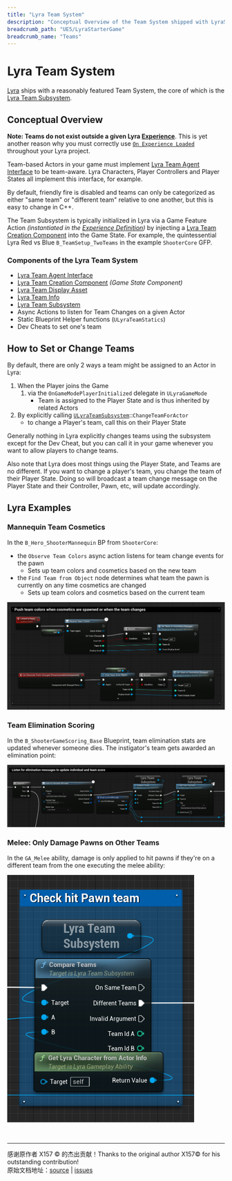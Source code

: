 ```yaml
---
title: "Lyra Team System"
description: "Conceptual Overview of the Team System shipped with LyraStarterGame. Answers questions: What is a team? How do you assign a team? How do you consider team relationships in damage or other calculations?"
breadcrumb_path: "UE5/LyraStarterGame"
breadcrumb_name: "Teams"
---
```


# Lyra Team System

[Lyra](/UE5/LyraStarterGame/) ships with a reasonably featured Team System,
the core of which is the [Lyra Team Subsystem](./LyraTeamSubsystem).

## Conceptual Overview

**Note: Teams do not exist outside a given Lyra [Experience](/UE5/LyraStarterGame/Experience/)**.
This is yet another reason why you must correctly use
[`On Experience Loaded`](/UE5/LyraStarterGame/Experience/#OnExperienceLoaded)
throughout your Lyra project.

Team-based Actors in your game must implement
[Lyra Team Agent Interface](./LyraTeamAgentInterface)
to be team-aware.  Lyra Characters, Player Controllers and Player States
all implement this interface, for example.

By default, friendly fire is disabled and teams can only be categorized as either
"same team" or "different team" relative to one another,
but this is easy to change in C++.

The Team Subsystem is typically initialized in Lyra via a Game Feature Action
*(instantiated in the [Experience Definition](/UE5/LyraStarterGame/Experience/#LyraExperienceDefinition))*
by injecting a [Lyra Team Creation Component](./LyraTeamCreationComponent) into the Game State.
For example, the quintessential Lyra Red vs Blue `B_TeamSetup_TwoTeams` in the example `ShooterCore` GFP.


### Components of the Lyra Team System

- [Lyra Team Agent Interface](./LyraTeamAgentInterface)
- [Lyra Team Creation Component](./LyraTeamCreationComponent) *(Game State Component)*
- [Lyra Team Display Asset](./LyraTeamDisplayAsset)
- [Lyra Team Info](./LyraTeamInfo)
- [Lyra Team Subsystem](./LyraTeamSubsystem)
- Async Actions to listen for Team Changes on a given Actor
- Static Blueprint Helper functions (`ULyraTeamStatics`)
- Dev Cheats to set one's team


## How to Set or Change Teams

By default, there are only 2 ways a team might be assigned to an Actor in Lyra:

1. When the Player joins the Game
    1. via the `OnGameModePlayerInitialized` delegate in `ULyraGameMode`
        - Team is assigned to the Player State and is thus inherited by related Actors
2. By explicitly calling [`ULyraTeamSubsystem`](./LyraTeamSubsystem)::`ChangeTeamForActor`
    - to change a Player's team, call this on their Player State

Generally nothing in Lyra explicitly changes teams using the subsystem
except for the Dev Cheat, but you can call it in your game whenever
you want to allow players to change teams.

Also note that Lyra does most things using the Player State, and Teams are no different.
If you want to change a player's team, you change the team of their Player State.
Doing so will broadcast a team change message on the Player State and their Controller,
Pawn, etc, will update accordingly.


## Lyra Examples

### Mannequin Team Cosmetics

In the `B_Hero_ShooterMannequin` BP from `ShooterCore`:
- the `Observe Team Colors` async action listens for team change events for the pawn
  - Sets up team colors and cosmetics based on the new team
- the `Find Team from Object` node determines what team the pawn is currently on any time cosmetics are changed
  - Sets up team colors and cosmetics based on the current team

[![ShooterMannequin ObserveTeamColors](./screenshots/ShooterMannequin_ObserveTeamColors.png)](./screenshots/ShooterMannequin_ObserveTeamColors.png)


### Team Elimination Scoring

In the `B_ShooterGameScoring_Base` Blueprint, team elimination stats are updated
whenever someone dies.  The instigator's team gets awarded an elimination point:

[![Elimination Scoring](./screenshots/EliminationScoring.png)](./screenshots/EliminationScoring.png)


### Melee: Only Damage Pawns on Other Teams

In the `GA_Melee` ability, damage is only applied to hit pawns if they're on
a different team from the one executing the melee ability:

[![GA_Melee CompareTeams](./screenshots/GA_Melee_CompareTeams.png)](./screenshots/GA_Melee_CompareTeams.png)


<br/>
<hr/>
<div class="container">
    <p> 感谢原作者 X157 &copy; 的杰出贡献！Thanks to the original author X157&copy; for his outstanding contribution!<br/>
        原始文档地址：<a href="https://x157.github.io">source</a> | <a href="https://github.com/x157/x157.github.io/issues">issues</a>
    </p>
</div>